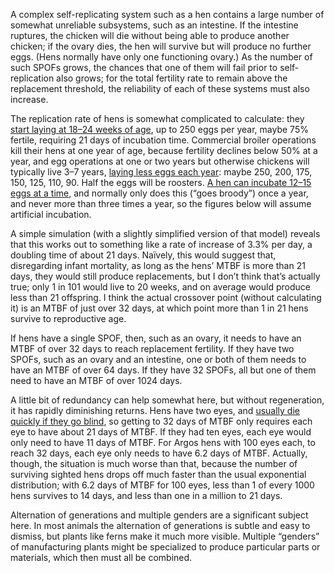 A complex self-replicating system such as a hen contains a large
number of somewhat unreliable subsystems, such as an intestine.  If
the intestine ruptures, the chicken will die without being able to
produce another chicken; if the ovary dies, the hen will survive but
will produce no further eggs.  (Hens normally have only one
functioning ovary.)  As the number of such SPOFs grows, the chances
that one of them will fail prior to self-replication also grows; for
the total fertility rate to remain above the replacement threshold,
the reliability of each of these systems must also increase.

The replication rate of hens is somewhat complicated to calculate:
they [start laying at 18–24 weeks of age][0], up to 250 eggs per year,
maybe 75% fertile, requiring 21 days of incubation time.  Commercial
broiler operations kill their hens at one year of age, because
fertility declines below 50% at a year, and egg operations at one or
two years but otherwise chickens will typically live 3–7 years,
[laying less eggs each year][1]: maybe 250, 200, 175, 150, 125, 110,
90.  Half the eggs will be roosters.  [A hen can incubate 12–15 eggs
at a time][3], and normally only does this (“goes broody”) once a
year, and never more than three times a year, so the figures below
will assume artificial incubation.

[0]: https://www.ncbi.nlm.nih.gov/pmc/articles/PMC2775730/ "Inheritance of fertility in broiler chickens, by Anna Wolc, Ian MS White, Victor E Olori, and William G Hill, Genet Sel Evol. 2009; 41(1): 47, PMCID: PMC2775730, PMID: 19874616, 10.1186/1297-9686-41-47"
[1]: https://www.purinamills.com/chicken-feed/education/detail/how-long-do-chickens-lay-eggs-goals-for-laying-hens
[3]: https://silkie.org/how-many-chicks-can-a-chicken-look-after.html

A simple simulation (with a slightly simplified version of that model)
reveals that this works out to something like a rate of increase of
3.3% per day, a doubling time of about 21 days.  Naïvely, this would
suggest that, disregarding infant mortality, as long as the hens’ MTBF
is more than 21 days, they would still produce replacements, but I
don’t think that’s actually true; only 1 in 101 would live to 20
weeks, and on average would produce less than 21 offspring.  I think
the actual crossover point (without calculating it) is an MTBF of just
over 32 days, at which point more than 1 in 21 hens survive to
reproductive age.

If hens have a single SPOF, then, such as an ovary, it needs to have
an MTBF of over 32 days to reach replacement fertility.  If they have
two SPOFs, such as an ovary and an intestine, one or both of them
needs to have an MTBF of over 64 days.  If they have 32 SPOFs, all but
one of them need to have an MTBF of over 1024 days.

A little bit of redundancy can help somewhat here, but without
regeneration, it has rapidly diminishing returns.  Hens have two eyes,
and [usually die quickly if they go blind][2], so getting to 32 days
of MTBF only requires each eye to have about 21 days of MTBF.  If they
had ten eyes, each eye would only need to have 11 days of MTBF.  For
Argos hens with 100 eyes each, to reach 32 days, each eye only needs
to have 6.2 days of MTBF.  Actually, though, the situation is much
worse than that, because the number of surviving sighted hens drops
off much faster than the usual exponential distribution; with 6.2 days
of MTBF for 100 eyes, less than 1 of every 1000 hens survives to 14
days, and less than one in a million to 21 days.

[2]: https://randyschickenblog.blogspot.com/2017/02/a-blind-hen.html

Alternation of generations and multiple genders are a significant
subject here.  In most animals the alternation of generations is
subtle and easy to dismiss, but plants like ferns make it much more
visible.  Multiple “genders” of manufacturing plants might be
specialized to produce particular parts or materials, which then must
all be combined.